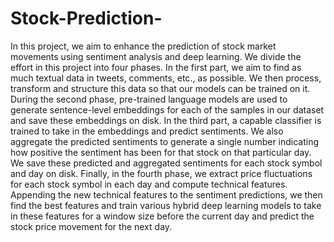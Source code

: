 # Stock-Prediction-
In this project, we aim to enhance the prediction of stock market movements using sentiment analysis and deep learning.
We divide the effort in this project into four phases. In the first part, we aim to find as much textual data in tweets, comments, etc., as possible. We then process, transform and structure this data so that our models can be trained on it. During the second phase,  pre-trained language models are used to generate sentence-level embeddings for each of the samples in our dataset and save these embeddings on disk. In the third part, a capable classifier is trained to take in the embeddings and predict sentiments. We also aggregate the predicted sentiments to generate a single number indicating how positive the sentiment has been for that stock on that particular day. We save these predicted and aggregated sentiments for each stock symbol and day on disk.
Finally, in the fourth phase, we extract price fluctuations for each stock symbol in each day and compute technical features. Appending the new technical features to the sentiment predictions, we then find the best features and train various hybrid deep learning models to take in these features for a window size before the current day and predict the stock price movement for the next day. 

